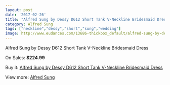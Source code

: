 ```yaml
---
layout: post
date: '2017-02-26'
title: "Alfred Sung by Dessy D612 Short Tank V-Neckline Bridesmaid Dress"
category: Alfred Sung
tags: ["neckline","dessy","short","sung","wedding"]
image: http://www.eudances.com/13686-thickbox_default/alfred-sung-by-dessy-d612-short-tank-v-neckline-bridesmaid-dress.jpg
---
```

Alfred Sung by Dessy D612 Short Tank V-Neckline Bridesmaid Dress

On Sales: **$224.99**
<a href="https://www.eudances.com/en/alfred-sung/4121-alfred-sung-by-dessy-d612-short-tank-v-neckline-bridesmaid-dress.html"><amp-img layout="responsive" width="600" height="600" src="//www.eudances.com/13686-thickbox_default/alfred-sung-by-dessy-d612-short-tank-v-neckline-bridesmaid-dress.jpg" alt="Alfred Sung by Dessy D612 Short Tank V-Neckline Bridesmaid Dress 0" /></a>
<a href="https://www.eudances.com/en/alfred-sung/4121-alfred-sung-by-dessy-d612-short-tank-v-neckline-bridesmaid-dress.html"><amp-img layout="responsive" width="600" height="600" src="//www.eudances.com/13689-thickbox_default/alfred-sung-by-dessy-d612-short-tank-v-neckline-bridesmaid-dress.jpg" alt="Alfred Sung by Dessy D612 Short Tank V-Neckline Bridesmaid Dress 1" /></a>
<a href="https://www.eudances.com/en/alfred-sung/4121-alfred-sung-by-dessy-d612-short-tank-v-neckline-bridesmaid-dress.html"><amp-img layout="responsive" width="600" height="600" src="//www.eudances.com/13688-thickbox_default/alfred-sung-by-dessy-d612-short-tank-v-neckline-bridesmaid-dress.jpg" alt="Alfred Sung by Dessy D612 Short Tank V-Neckline Bridesmaid Dress 2" /></a>
<a href="https://www.eudances.com/en/alfred-sung/4121-alfred-sung-by-dessy-d612-short-tank-v-neckline-bridesmaid-dress.html"><amp-img layout="responsive" width="600" height="600" src="//www.eudances.com/13687-thickbox_default/alfred-sung-by-dessy-d612-short-tank-v-neckline-bridesmaid-dress.jpg" alt="Alfred Sung by Dessy D612 Short Tank V-Neckline Bridesmaid Dress 3" /></a>

Buy it: [Alfred Sung by Dessy D612 Short Tank V-Neckline Bridesmaid Dress](https://www.eudances.com/en/alfred-sung/4121-alfred-sung-by-dessy-d612-short-tank-v-neckline-bridesmaid-dress.html "Alfred Sung by Dessy D612 Short Tank V-Neckline Bridesmaid Dress")

View more: [Alfred Sung](https://www.eudances.com/en/52-alfred-sung "Alfred Sung")